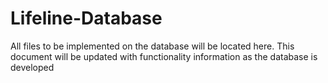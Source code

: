 # Lifeline-Database

All files to be implemented on the database will be located here. 
This document will be updated with functionality information as the database is developed
